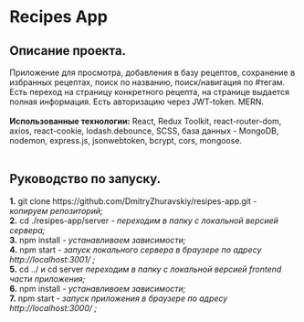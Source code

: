 
<h1><b>Recipes App</b></h1>
 
<h2><b>Описание проекта.</b></h2>
Приложение для просмотра, добавления в базу рецептов, сохранение в избранных рецептах, поиск по названию, поиск/навигация по #тегам. Есть переход на страницу конкретного рецепта, на странице выдается полная информация. Есть авторизацию через JWT-token. MERN.
<br></br>
<b>Использованные технологии:</b> React, Redux Toolkit, react-router-dom, axios, react-cookie, lodash.debounce, SCSS, база данных - MongoDB, nodemon, express.js, jsonwebtoken, bcrypt, cors, mongoose.
<br /><br />
<h2><b>Руководство по запуску.</b></h2>
<b>1.</b> git clone https://github.com/DmitryZhuravskiy/resipes-app.git <i> - копируем репозиторий;</i><br />
<b>2.</b> cd ./resipes-app/server <i> - переходим в папку с локальной версией сервера;</i><br />
<b>3.</b> npm install <i>- устанавливаем зависимости;</i><br />
<b>4.</b> npm start <i>- запуск локального сервера в браузере по адресу http://localhost:3001/ ;</i><br />
<b>5.</b> cd ../ и cd server <i> переходим в папку с локальной версией frontend части приложения;</i><br />
<b>6.</b> npm install <i>- устанавливаем зависимости;</i><br />
<b>7.</b> npm start <i>- запуск приложения в браузере по адресу http://localhost:3000/ ;</i><br />
<br /><br />
